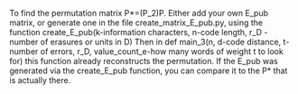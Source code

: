 To find the permutation matrix P*=(P_2)P.
Either add your own E_pub matrix, or generate one in the file create_matrix_E_pub.py, using the function create_E_pub(k-information characters, n-code length, r_D - number of erasures or units in D)
Then in def main_3(n, d-code distance, t-number of errors, r_D, value_count_e-how many words of weight t to look for) this function already reconstructs the permutation.
If the E_pub was generated via the create_E_pub function, you can compare it to the P* that is actually there.
